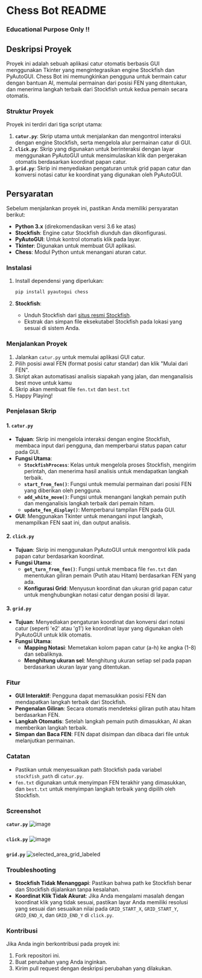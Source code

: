 # Chess Bot README

### Educational Purpose Only !!

## Deskripsi Proyek
Proyek ini adalah sebuah aplikasi catur otomatis berbasis GUI menggunakan Tkinter yang mengintegrasikan engine Stockfish dan PyAutoGUI. Chess Bot ini memungkinkan pengguna untuk bermain catur dengan bantuan AI, memulai permainan dari posisi FEN yang ditentukan, dan menerima langkah terbaik dari Stockfish untuk kedua pemain secara otomatis.

### Struktur Proyek
Proyek ini terdiri dari tiga script utama:
1. **`catur.py`**: Skrip utama untuk menjalankan dan mengontrol interaksi dengan engine Stockfish, serta mengelola alur permainan catur di GUI.
2. **`click.py`**: Skrip yang digunakan untuk berinteraksi dengan layar menggunakan PyAutoGUI untuk mensimulasikan klik dan pergerakan otomatis berdasarkan koordinat papan catur.
3. **`grid.py`**: Skrip ini menyediakan pengaturan untuk grid papan catur dan konversi notasi catur ke koordinat yang digunakan oleh PyAutoGUI.

## Persyaratan
Sebelum menjalankan proyek ini, pastikan Anda memiliki persyaratan berikut:
- **Python 3.x** (direkomendasikan versi 3.6 ke atas)
- **Stockfish**: Engine catur Stockfish diunduh dan dikonfigurasi.
- **PyAutoGUI**: Untuk kontrol otomatis klik pada layar.
- **Tkinter**: Digunakan untuk membuat GUI aplikasi.
- **Chess**: Modul Python untuk menangani aturan catur.

### Instalasi
1. Install dependensi yang diperlukan:
   ```bash
   pip install pyautogui chess
   ```

2. **Stockfish**:
   - Unduh Stockfish dari [situs resmi Stockfish](https://stockfishchess.org/download/).
   - Ekstrak dan simpan file eksekutabel Stockfish pada lokasi yang sesuai di sistem Anda.

### Menjalankan Proyek
1. Jalankan `catur.py` untuk memulai aplikasi GUI catur.
2. Pilih posisi awal FEN (format posisi catur standar) dan klik "Mulai dari FEN".
3. Skript akan automatisasi analisis siapakah yang jalan, dan menganalisis best move untuk kamu
4. Skrip akan membuat file `fen.txt` dan `best.txt`
5. Happy Playing!

### Penjelasan Skrip

#### 1. **`catur.py`**
   - **Tujuan**: Skrip ini mengelola interaksi dengan engine Stockfish, membaca input dari pengguna, dan memperbarui status papan catur pada GUI.
   - **Fungsi Utama**:
     - **`StockfishProcess`**: Kelas untuk mengelola proses Stockfish, mengirim perintah, dan menerima hasil analisis untuk mendapatkan langkah terbaik.
     - **`start_from_fen()`**: Fungsi untuk memulai permainan dari posisi FEN yang diberikan oleh pengguna.
     - **`add_white_move()`**: Fungsi untuk menangani langkah pemain putih dan menganalisis langkah terbaik dari pemain hitam.
     - **`update_fen_display()`**: Memperbarui tampilan FEN pada GUI.
   - **GUI**: Menggunakan Tkinter untuk menangani input langkah, menampilkan FEN saat ini, dan output analisis.

#### 2. **`click.py`**
   - **Tujuan**: Skrip ini menggunakan PyAutoGUI untuk mengontrol klik pada papan catur berdasarkan koordinat.
   - **Fungsi Utama**:
     - **`get_turn_from_fen()`**: Fungsi untuk membaca file `fen.txt` dan menentukan giliran pemain (Putih atau Hitam) berdasarkan FEN yang ada.
     - **Konfigurasi Grid**: Menyusun koordinat dan ukuran grid papan catur untuk menghubungkan notasi catur dengan posisi di layar.
   
#### 3. **`grid.py`**
   - **Tujuan**: Menyediakan pengaturan koordinat dan konversi dari notasi catur (seperti 'e2' atau 'g1') ke koordinat layar yang digunakan oleh PyAutoGUI untuk klik otomatis.
   - **Fungsi Utama**:
     - **Mapping Notasi**: Memetakan kolom papan catur (a-h) ke angka (1-8) dan sebaliknya.
     - **Menghitung ukuran sel**: Menghitung ukuran setiap sel pada papan berdasarkan ukuran layar yang ditentukan.

### Fitur
- **GUI Interaktif**: Pengguna dapat memasukkan posisi FEN dan mendapatkan langkah terbaik dari Stockfish.
- **Pengenalan Giliran**: Secara otomatis mendeteksi giliran putih atau hitam berdasarkan FEN.
- **Langkah Otomatis**: Setelah langkah pemain putih dimasukkan, AI akan memberikan langkah terbaik.
- **Simpan dan Baca FEN**: FEN dapat disimpan dan dibaca dari file untuk melanjutkan permainan.
  
### Catatan
- Pastikan untuk menyesuaikan path Stockfish pada variabel `stockfish_path` di `catur.py`.
- `fen.txt` digunakan untuk menyimpan FEN terakhir yang dimasukkan, dan `best.txt` untuk menyimpan langkah terbaik yang dipilih oleh Stockfish.

### Screenshot
**`catur.py`**
![image](https://github.com/user-attachments/assets/5a03d4b9-e1f9-4d54-b1a1-e3c1e23533af)
###
**`click.py`**
![image](https://github.com/user-attachments/assets/0ee2311e-eec2-4f44-9a75-27b9036e9a63)
###
**`grid.py`**
![selected_area_grid_labeled](https://github.com/user-attachments/assets/bb7646d6-774f-4c38-803e-5dcb46f4a48d)



### Troubleshooting
- **Stockfish Tidak Menanggapi**: Pastikan bahwa path ke Stockfish benar dan Stockfish dijalankan tanpa kesalahan.
- **Koordinat Klik Tidak Akurat**: Jika Anda mengalami masalah dengan koordinat klik yang tidak sesuai, pastikan layar Anda memiliki resolusi yang sesuai dan sesuaikan nilai pada `GRID_START_X`, `GRID_START_Y`, `GRID_END_X`, dan `GRID_END_Y` di `click.py`.

### Kontribusi
Jika Anda ingin berkontribusi pada proyek ini:
1. Fork repositori ini.
2. Buat perubahan yang Anda inginkan.
3. Kirim pull request dengan deskripsi perubahan yang dilakukan.
